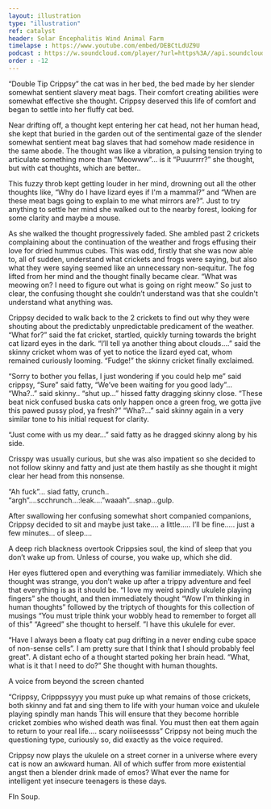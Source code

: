 ```yaml
---
layout: illustration
type: "illustration"
ref: catalyst
header: Solar Encephalitis Wind Animal Farm
timelapse : https://www.youtube.com/embed/DEBCtLdUZ9U
podcast : https://w.soundcloud.com/player/?url=https%3A//api.soundcloud.com/tracks/243686564
order : -12
---
```



“Double Tip Crippsy” the cat was in her bed, the bed made by her slender somewhat sentient slavery meat bags. Their comfort creating abilities were somewhat effective she thought. Crippsy deserved this life of comfort and began to settle into her fluffy cat bed.

Near drifting off, a thought kept entering her cat head, not her human head, she kept that buried in the garden out of the sentimental gaze of the slender somewhat sentient meat bag slaves that had somehow made residence in the same abode. The thought was like a vibration, a pulsing tension trying to articulate something more than “Meowww”... is it “Puuurrrr?” she thought, but with cat thoughts, which are better..

This fuzzy throb kept getting louder in her mind, drowning out all the other thoughts like, “Why do I have lizard eyes if I'm a mammal?”  and “When are these meat bags going to explain to me what mirrors are?”. Just to try anything to settle her mind she walked out to the  nearby forest, looking for some clarity and maybe a mouse.

As she walked the thought progressively faded. She ambled past 2 crickets complaining about the continuation of the weather and frogs effusing their love for dried hummus cubes. This was odd, firstly that she was now able to, all of sudden, understand what crickets and frogs were saying, but also what they were saying seemed like an unnecessary non-sequitur. The fog lifted from her mind and the thought finally became clear. “What was meowing on? I need to figure out what is going on right meow.” So just to clear, the confusing thought she couldn’t understand was that she couldn't understand what anything was.

Crippsy decided to walk back to the 2 crickets to find out why they were shouting about the predictably unpredictable predicament of the weather. “What for?” said the fat cricket, startled, quickly turning towards the bright cat lizard eyes in the dark. “I’ll tell ya another thing about clouds….” said the skinny cricket whom was of yet to notice the lizard eyed cat, whom remained curiously looming. “Fudge!” the skinny cricket finally exclaimed.

“Sorry to bother you fellas, I just wondering if you could help me” said crippsy, “Sure” said fatty, “We’ve been waiting for you good lady”... “Wha?..” said skinny.. “shut up…” hissed fatty dragging skinny close. “These beat nick confused buska cats only happen once a green frog, we gotta jive this pawed pussy plod, ya fresh?”  “Wha?...” said skinny again in a very similar tone to his initial request for clarity.

“Just come with us my dear…” said fatty as he dragged skinny along by his side.

Crisspy was usually curious, but she was also impatient so she decided to not follow skinny and fatty and just ate them hastily as she thought it might clear her head from this nonsense.

“Ah fuck”... siad fatty, crunch.. “argh”....scchrunch…:leak….”waaah”...snap...gulp.

After swallowing her confusing somewhat short companied companions, Crippsy decided to sit and maybe just take…. a little….. I’ll be fine….. just a few minutes… of sleep….

A deep rich blackness overtook Crippsies soul, the kind of sleep that you don’t wake up from. Unless of course, you wake up, which she did.

Her eyes fluttered open and everything was familiar immediately. Which she thought was strange, you don’t wake up after a trippy adventure and feel that everything is as it should be. “I love my weird spindly ukulele playing fingers” she thought, and then immediately thought “Wow I'm thinking in human thoughts” followed by the triptych of thoughts for this collection of musings “You must triple think your wobbly head to remember to forget all of this” “Agreed” she thought to herself. ”I have this ukulele for ever.

“Have I always been a floaty cat pug drifting in a never ending cube space of non-sense cells”. I am pretty sure that I think that I should probably feel great". A distant echo of a thought started poking her brain head. “What, what is it that I need to do?” She thought with human thoughts.

A voice from beyond the screen chanted 

“Crippsy, Cripppssyyy you must puke up what remains of those crickets, both skinny and fat and  sing them to life with your human voice and ukulele playing spindly man hands This will ensure that they become horrible cricket zombies who wished death was final. You must then eat them again to return to your real life…. scary noiiiseessss” Crippsy not being much the questioning type, curiously so, did exactly as the voice required.

Crippsy now plays the ukulele on a street corner in a universe where every cat is now an awkward human. All of which suffer from more existential angst then a blender drink made of emos? What ever the name for intelligent yet insecure teenagers is these days.

FIn Soup.